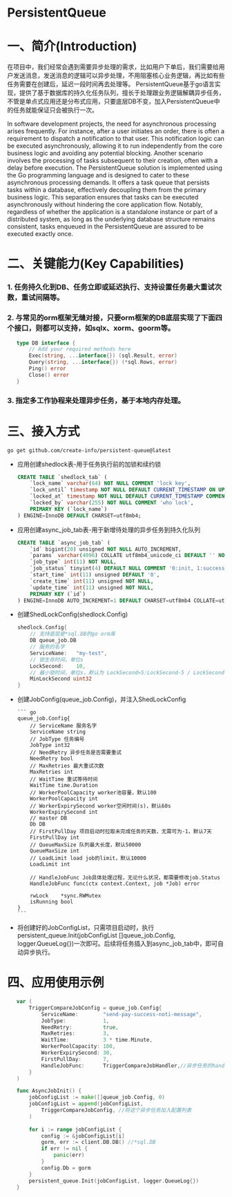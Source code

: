# PersistentQueue

# 一、简介(Introduction)
在项目中，我们经常会遇到需要异步处理的需求，比如用户下单后，我们需要给用户发送消息，发送消息的逻辑可以异步处理，不用阻塞核心业务逻辑，再比如有些任务需要在创建后，延迟一段时间再去处理等。
PersistentQueue基于go语言实现，提供了基于数据库的持久化任务队列，擅长于处理跟业务逻辑解耦异步任务，
不管是单点式应用还是分布式应用，只要底层DB不变，加入PersistentQueue中的任务就能保证只会被执行一次。

In software development projects, the need for asynchronous processing arises frequently. For instance, after a user initiates an order, there is often a requirement to dispatch a notification to that user. This notification logic can be executed asynchronously, allowing it to run independently from the core business logic and avoiding any potential blocking. Another scenario involves the processing of tasks subsequent to their creation, often with a delay before execution.
The PersistentQueue solution is implemented using the Go programming language and is designed to cater to these asynchronous processing demands. It offers a task queue that persists tasks within a database, effectively decoupling them from the primary business logic. This separation ensures that tasks can be executed asynchronously without hindering the core application flow.
Notably, regardless of whether the application is a standalone instance or part of a distributed system, as long as the underlying database structure remains consistent, tasks enqueued in the PersistentQueue are assured to be executed exactly once.

# 二、关键能力(Key Capabilities)
### 1. 任务持久化到DB、任务立即或延迟执行、支持设置任务最大重试次数，重试间隔等。
### 2. 与常见的orm框架无缝对接，只要orm框架的DB底层实现了下面四个接口，则都可以支持，如sqlx、xorm、goorm等。
 ``` go
	type DB interface {
		// Add your required methods here
		Exec(string, ...interface{}) (sql.Result, error)
		Query(string, ...interface{}) (*sql.Rows, error)
		Ping() error
		Close() error
	}
```
### 3. 指定多工作协程来处理异步任务，基于本地内存处理。


# 三、接入方式
```shell
go get github.com/create-info/persistent-queue@latest
```

- 应用创建shedlock表-用于任务执行前的加锁和续约锁

    ```sql
	CREATE TABLE `shedlock_tab` (
		`lock_name` varchar(64) NOT NULL COMMENT 'lock key',
		`lock_until` timestamp NOT NULL DEFAULT CURRENT_TIMESTAMP ON UPDATE CURRENT_TIMESTAMP COMMENT 'lock expiry time',
		`locked_at` timestamp NOT NULL DEFAULT CURRENT_TIMESTAMP COMMENT 'lock time',
		`locked_by` varchar(255) NOT NULL COMMENT 'who lock',
		PRIMARY KEY (`lock_name`)
	) ENGINE=InnoDB DEFAULT CHARSET=utf8mb4;
    ```
- 应用创建async_job_tab表-用于新增待处理的异步任务到持久化队列
    ```sql
	CREATE TABLE `async_job_tab` (
		`id` bigint(20) unsigned NOT NULL AUTO_INCREMENT,
		`params` varchar(4096) COLLATE utf8mb4_unicode_ci DEFAULT '' NOT NULL,
		`job_type` int(11) NOT NULL,
		`job_status` tinyint(4) DEFAULT NULL COMMENT '0:init, 1:success, 2:failed, 3:continue, 4:retry',
		`start_time` int(11) unsigned DEFAULT '0',
		`create_time` int(11) unsigned NOT NULL,
		`update_time` int(11) unsigned NOT NULL,
		PRIMARY KEY (`id`)
	) ENGINE=InnoDB AUTO_INCREMENT=1 DEFAULT CHARSET=utf8mb4 COLLATE=utf8mb4_unicode_ci;
    ```
  
- 创建ShedLockConfig(shedlock.Config)

    ``` go
    shedlock.Config{
        // 支持底层是*sql.DB的go orm库
        DB queue_job.DB
        // 服务的名字
        ServiceName:   "my-test",
        // 锁生存时间，单位s
        LockSecond:    10,
        // 最小锁时间，单位s，默认为 LockSecond>5:LockSecond-5 / LockSecond<5:LockSecond-1
        MinLockSecond uint32
    }
  ```
    
- 创建JobConfig(queue_job.Config)，并注入ShedLockConfig

      ``` go
      queue_job.Config{
          // ServiceName 服务名字
          ServiceName string
          // JobType 任务编号
          JobType int32
          // NeedRetry 异步任务是否需要重试
          NeedRetry bool
          // MaxRetries 最大重试次数
          MaxRetries int
          // WaitTime 重试等待时间
          WaitTime time.Duration
          // WorkerPoolCapacity worker池容量，默认100
          WorkerPoolCapacity int
          // WorkerExpirySecond worker空闲时间(s)，默认60s
          WorkerExpirySecond int
          // master DB
          Db DB
          // FirstPullDay 项目启动时拉取未完成任务的天数，无需可为-1，默认7天
          FirstPullDay int
          // QueueMaxSize 队列最大长度，默认50000
          QueueMaxSize int
          // LoadLimit load job的limit，默认10000
          LoadLimit int
    
          // HandleJobFunc Job具体处理过程，无论什么状况，都需要修改job.Status
          HandleJobFunc func(ctx context.Context, job *Job) error
    
          rwLock    *sync.RWMutex
          isRunning bool
      }
      ```
- 将创建好的JobConfigList，只需项目启动时，执行persistent_queue.Init(jobConfigList []queue_job.Config, logger.QueueLog{})一次即可。后续将任务插入到async_job_tab中，即可自动异步执行。

# 四、应用使用示例
 ``` go
    var (
        TriggerCompareJobConfig = queue_job.Config{
            ServiceName:        "send-pay-success-noti-message",
            JobType:            1,
            NeedRetry:          true,
            MaxRetries:         3,
            WaitTime:           3 * time.Minute,
            WorkerPoolCapacity: 100,
            WorkerExpirySecond: 30,
            FirstPullDay:       7,
            HandleJobFunc:      TriggerCompareJobHandler,//异步任务的handler
        }
    )

	func AsyncJobInit() {
		jobConfigList := make([]queue_job.Config, 0)
		jobConfigList = append(jobConfigList,
			TriggerCompareJobConfig, //将这个异步任务加入配置列表
		)
	
		for i := range jobConfigList {
			config := &jobConfigList[i]
			gorm, err := client.DB.DB() //*sql.DB
			if err != nil {
				panic(err)
			}
			config.Db = gorm
		}
		persistent_queue.Init(jobConfigList, logger.QueueLog{})
	}
```

